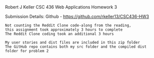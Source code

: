 Robert J Keller
CSC 436 Web Applications
Homework 3

Submission Details:
	Github - https://github.com/rkeller13/CSC436-HW3

	Not counting the Reddit Clone code-along from the reading,
	this assignment took approximately 3 hours to complete
	The Reddit Clone coding took an additional 3 hours

	My user stories and dist files are included in this zip folder
	The GitHub repo contains both my src folder and the compiled dist folder for problem 2